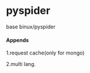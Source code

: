 pyspider 
========

base binux/pyspider

#### Appends

1.request cache(only for mongo)

2.multi lang.

